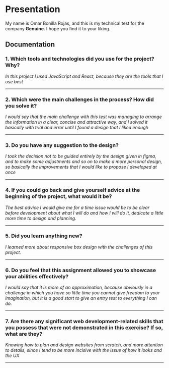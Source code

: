 # Presentation

My name is Omar Bonilla Rojas, and this is my technical test for the company **Genuine**. I hope you find it to your liking.

## Documentation

### 1. **Which tools and technologies did you use for the project? Why?**
   
   *In this project I used JavaScript and React, because they are the tools that I use best*

---

### 2. **Which were the main challenges in the process? How did you solve it?**

   *I would say that the main challenge with this test was managing to arrange the information in a clear, concise and attractive way, and I solved it basically with trial and error until I found a design that I liked enough*

---

### 3. **Do you have any suggestion to the design?**

   *I took the decision not to be guided entirely by the design given in figma, and to make some adjustments and so on to make a more personal design, so basically the improvements that I would like to propose I developed at once*

---

### 4. **If you could go back and give yourself advice at the beginning of the project, what would it be?**

   *The best advice I would give me for a time issue would be to be clear before development about what I will do and how I will do it, dedicate a little more time to design and planning.*

---

### 5. **Did you learn anything new?**

   *I learned more about responsive box design with the challenges of this project.*

---

### 6. **Do you feel that this assignment allowed you to showcase your abilities effectively?**

   *I would say that it is more of an approximation, because obviously in a challenge in which you have so little time you cannot give freedom to your imagination, but it is a good start to give an entry test to everything I can do.*

---

### 7. **Are there any significant web development-related skills that you possess that were not demonstrated in this exercise? If so, what are they?**

   *Knowing how to plan and design websites from scratch, and more attention to details, since I tend to be more incisive with the issue of how it looks and the UX*

---
